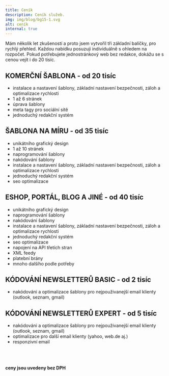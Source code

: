 ```yaml
---
title: Ceník
description: Ceník služeb.
img: img/blog/bg15-1.svg
alt: ceník
internal: true
---
```


Mám několik let zkušeností a proto jsem vytvořil tři základní balíčky, pro rychlý přehled. Každou nabídku posuzuji individuálně s ohledem na rozpočet. Pokud potřebujete jednostránkový web bez redakce, dokážu se s cenou vejít i do 20 tisíc.  

## KOMERČNÍ ŠABLONA - <strong class="text-orange">od 20 tisíc</strong>

- instalace a nastavení šablony, základní nastavení bezpečnosti, záloh a optimalizace rychlosti
- 1 až 6 stránek
- úprava šablony
- meta tagy pro sociální sítě
- jednoduchý redakční systém

## ŠABLONA NA MÍRU - <strong class="text-orange">od 35 tisíc</strong>

- unikátního grafický design
- 1 až 10 stránek
- naprogramování šablony
- nakódování šablony
- instalace a nastavení šablony, základní nastavení bezpečnosti, záloh a optimalizace rychlosti
- jednoduchý redakční systém
- seo optimalizace

## ESHOP, PORTÁL, BLOG A JINÉ - <strong class="text-orange">od 40 tisíc</strong>

- unikátního grafický design
- naprogramování šablony
- nakódování šablony
- instalace a nastavení šablony, základní nastavení bezpečnosti, záloh a optimalizace rychlosti
- jednoduchý redakční systém
- seo optimalizace
- napojení na API třetích stran
- XML feedy
- platební brány
- mnoho dalšího podle potřeby

## KÓDOVÁNÍ NEWSLETTERŮ BASIC - <strong class="text-orange">od 2 tisíc</strong>
- nakódováni a optimalizace šablony pro nejpouživanejší email klienty (outlook, seznam, gmail)
   
## KÓDOVÁNÍ NEWSLETTERŮ EXPERT - <strong class="text-orange">od 5 tisíc</strong>
- nakódováni a optimalizace šablony pro nejpouživanejší email klienty (outlook, seznam, gmail)
- optimalizace pro další email klienty (yahoo, web.de aj.)
- responzivní email


<br>
<br>
<br>
<strong>ceny jsou uvedeny bez DPH</strong>
